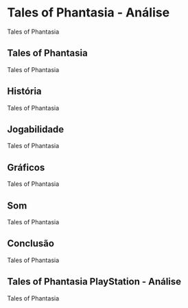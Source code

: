 ---
---

# Tales of Phantasia - Análise

Tales of Phantasia

## Tales of Phantasia

Tales of Phantasia

## História

Tales of Phantasia

## Jogabilidade

Tales of Phantasia

## Gráficos

Tales of Phantasia

## Som

Tales of Phantasia

## Conclusão

Tales of Phantasia

## Tales of Phantasia PlayStation - Análise

Tales of Phantasia
